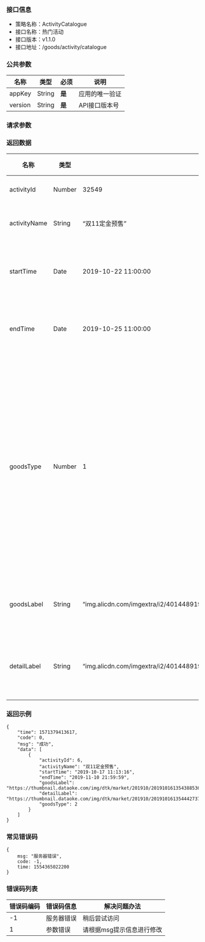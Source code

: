 ### 接口信息
- 策略名称：ActivityCatalogue
- 接口名称：热门活动
- 接口版本：v1.1.0
- 接口地址：/goods/activity/catalogue

### 公共参数
|名称|类型|必须|说明|
| ------------ | ------------ | ------------ | ------------ |
|appKey|String|**是**|应用的唯一验证|
|version|String|**是**|API接口版本号|

### 请求参数


### 返回数据
|名称|类型|示例值|说明|
| ------------ | ------------ | ------------ | ------------ |
|activityId|Number|32549|活动ID|
|activityName|String|“双11定金预售”|活动名称|
|startTime|Date|2019-10-22 11:00:00|活动开始时间|
|endTime|Date|2019-10-25 11:00:00|活动结束时间|
|goodsType|Number|1|活动商品类型 1.非定金商品 2.定金商品 3.付付定返红包|
|goodsLabel|String|“img.alicdn.com/imgextra/i2/4014489195/O1CN01kYlVPs2HnMKYwLLRm_!!4014489195.jpg”|单品标签图片|
|detailLabel|String|“img.alicdn.com/imgextra/i2/4014489195/O1CN01kYlVPs2HnMKYwLLRm_!!4014489195.jpg”|商详页标签图片|

### 返回示例
```
{
    "time": 1571379413617,
    "code": 0,
    "msg": "成功",
    "data": [
        {
            "activityId": 6,
            "activityName": "双11定金预售",
            "startTime": "2019-10-17 11:13:16",
            "endTime": "2019-11-10 21:59:59",
            "goodsLabel": "https://thumbnail.dataoke.com/img/dtk/market/201910/2019101613543885366198.png",
            "detailLabel": "https://thumbnail.dataoke.com/img/dtk/market/201910/2019101613544427371014.png",
            "goodsType": 2
        }
    ]
}
```

### 常见错误码
```
{
    msg: "服务器错误",
    code: -1,
    time: 1554365022200
}
```

### 错误码列表
|错误码编码|错误码信息|解决问题办法|
| ------------ | ------------ | ------------ |
|-1|服务器错误|稍后尝试访问|
|1|参数错误|请根据msg提示信息进行修改|